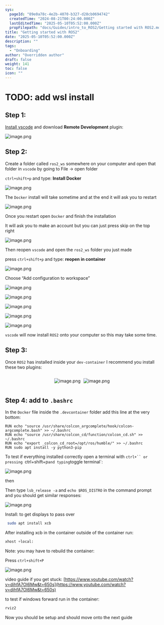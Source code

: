 ```yaml
---
sys:
  pageId: "89e0a78c-4e2b-4070-b327-d28cb0694742"
  createdTime: "2024-08-21T00:24:00.000Z"
  lastEditedTime: "2025-05-10T05:52:00.000Z"
  propFilepath: "docs/Guides/intro_to_ROS2/Getting started with ROS2.md"
title: "Getting started with ROS2"
date: "2025-05-10T05:52:00.000Z"
description: ""
tags:
  - "Onboarding"
author: "Overridden author"
draft: false
weight: 141
toc: false
icon: ""
---
```


# TODO: add wsl install

## Step 1:

[Install vscode](https://code.visualstudio.com/download) and download **Remote Development** plugin:

![image.png](https://prod-files-secure.s3.us-west-2.amazonaws.com/d518164a-d88e-44d1-a4ee-3adb3bd8bce0/efb52993-1881-4a40-b95e-6f020334f022/image.png?X-Amz-Algorithm=AWS4-HMAC-SHA256&X-Amz-Content-Sha256=UNSIGNED-PAYLOAD&X-Amz-Credential=ASIAZI2LB466QA5ID6OB%2F20250701%2Fus-west-2%2Fs3%2Faws4_request&X-Amz-Date=20250701T210817Z&X-Amz-Expires=3600&X-Amz-Security-Token=IQoJb3JpZ2luX2VjEOL%2F%2F%2F%2F%2F%2F%2F%2F%2F%2FwEaCXVzLXdlc3QtMiJIMEYCIQCmXd%2FtvO9sFd5YuFtcEqPbPtooq%2B1SydE45iC4%2Bp%2B30wIhAMMPNCkyuqEEb%2FpsOIUmFw%2FnC7oAe%2BpqXw84h2EhKFYXKogECNv%2F%2F%2F%2F%2F%2F%2F%2F%2F%2FwEQABoMNjM3NDIzMTgzODA1IgxtOCGMnBSfj%2FAWlS0q3APFze%2FkTvqlz5cVj6ODbuKYWh%2FaGZKB%2BCGsFAgcDe7gBg3l8dAiHbYnT%2FV3xCsA%2BSR0%2By6vczN6sBLgVqCVf1tQOwOdIeUyFB3R9FpxMxk%2BE8%2BoeO0siqhJhw66KDrJ6dxFf9l%2F5eMeKQoc%2F7xKW9QDt7bGtICO59tlSmKg%2Fd3tyYHfIm85RzRMbfICQrNnzvfwOAu%2FCCkBRy%2FTNN2pVX24KY9%2FBwLuufZgWUO4x%2BHnL6uPSuX%2BWa43Zl%2B%2F%2F0uiuJOQ8SJhUvIA922Bf2VCYAFLgC4ZCv4NvAhRkk4TzIOIjpCtJSJ8w1i7w5mJhx9cnjSdEWXbqPZy8nZYP%2BoIj%2F9z3F7VrkYw347230ijgwRu3bOicj7iQ32ucLkZSrSqiWKCbo0BsilHevrMF8eAURpFSoX3SB3zeG%2BLjTfiBRIzMmOzjBYzaIhEIjzgTXt8iNDoj7YoiukG%2F1yGFoo6MPq3qQCrtvIwMFVcr9LCUwEUbOnHM0zMbbiUMZwBFuI3kmGh61WwC67oY7ZevhveyA7JHcN7k%2Bgo8IhfMvzfa32vVhVF44XaE9xK3Um%2FMqq3aStglvKcenDU%2BuO7xPuSSOx6g9gun7f4gZPy0lnTZNCZsvp7r9nCfOZlOhDp2TDCxJDDBjqkAYEJl6yW5JSdrV7jCBRVkMZYY3p2PrlhJI0LzkrOEqATKL%2BXSg13GU6W0BlsqjhUV8O4dviDdbxFcSOkJ9hrTScxK027s1U%2B7ZNdQ5gBTL9%2FdzIn%2FmV2xoelIXcnNU2C89aPTB%2BA7ov1GMwcr%2BQUi2yrd0mDTzjFoCR%2F0vowd5mHyIM5UL6I8yvayQr6a40W6O8gPC75NjQonfFen%2Fqsip4nyRpF&X-Amz-Signature=830850273330d62d359bd62d7a5e7dff804aaf0ae5484fa78b9dbb7d57650db6&X-Amz-SignedHeaders=host&x-amz-checksum-mode=ENABLED&x-id=GetObject)

## Step 2:

Create a folder called `ros2_ws` somewhere on your computer and open that folder in `vscode` by going to File → open folder 

`ctrl+shift+p` and type: **Install Docker**

![image.png](https://prod-files-secure.s3.us-west-2.amazonaws.com/d518164a-d88e-44d1-a4ee-3adb3bd8bce0/2269dc0e-1cd5-47ff-bceb-c04ad9b2eab0/image.png?X-Amz-Algorithm=AWS4-HMAC-SHA256&X-Amz-Content-Sha256=UNSIGNED-PAYLOAD&X-Amz-Credential=ASIAZI2LB466QA5ID6OB%2F20250701%2Fus-west-2%2Fs3%2Faws4_request&X-Amz-Date=20250701T210817Z&X-Amz-Expires=3600&X-Amz-Security-Token=IQoJb3JpZ2luX2VjEOL%2F%2F%2F%2F%2F%2F%2F%2F%2F%2FwEaCXVzLXdlc3QtMiJIMEYCIQCmXd%2FtvO9sFd5YuFtcEqPbPtooq%2B1SydE45iC4%2Bp%2B30wIhAMMPNCkyuqEEb%2FpsOIUmFw%2FnC7oAe%2BpqXw84h2EhKFYXKogECNv%2F%2F%2F%2F%2F%2F%2F%2F%2F%2FwEQABoMNjM3NDIzMTgzODA1IgxtOCGMnBSfj%2FAWlS0q3APFze%2FkTvqlz5cVj6ODbuKYWh%2FaGZKB%2BCGsFAgcDe7gBg3l8dAiHbYnT%2FV3xCsA%2BSR0%2By6vczN6sBLgVqCVf1tQOwOdIeUyFB3R9FpxMxk%2BE8%2BoeO0siqhJhw66KDrJ6dxFf9l%2F5eMeKQoc%2F7xKW9QDt7bGtICO59tlSmKg%2Fd3tyYHfIm85RzRMbfICQrNnzvfwOAu%2FCCkBRy%2FTNN2pVX24KY9%2FBwLuufZgWUO4x%2BHnL6uPSuX%2BWa43Zl%2B%2F%2F0uiuJOQ8SJhUvIA922Bf2VCYAFLgC4ZCv4NvAhRkk4TzIOIjpCtJSJ8w1i7w5mJhx9cnjSdEWXbqPZy8nZYP%2BoIj%2F9z3F7VrkYw347230ijgwRu3bOicj7iQ32ucLkZSrSqiWKCbo0BsilHevrMF8eAURpFSoX3SB3zeG%2BLjTfiBRIzMmOzjBYzaIhEIjzgTXt8iNDoj7YoiukG%2F1yGFoo6MPq3qQCrtvIwMFVcr9LCUwEUbOnHM0zMbbiUMZwBFuI3kmGh61WwC67oY7ZevhveyA7JHcN7k%2Bgo8IhfMvzfa32vVhVF44XaE9xK3Um%2FMqq3aStglvKcenDU%2BuO7xPuSSOx6g9gun7f4gZPy0lnTZNCZsvp7r9nCfOZlOhDp2TDCxJDDBjqkAYEJl6yW5JSdrV7jCBRVkMZYY3p2PrlhJI0LzkrOEqATKL%2BXSg13GU6W0BlsqjhUV8O4dviDdbxFcSOkJ9hrTScxK027s1U%2B7ZNdQ5gBTL9%2FdzIn%2FmV2xoelIXcnNU2C89aPTB%2BA7ov1GMwcr%2BQUi2yrd0mDTzjFoCR%2F0vowd5mHyIM5UL6I8yvayQr6a40W6O8gPC75NjQonfFen%2Fqsip4nyRpF&X-Amz-Signature=86996339ef0c854f2f27a0b719649fedd0fba42a7ed110ae68a0fb2d63b486e9&X-Amz-SignedHeaders=host&x-amz-checksum-mode=ENABLED&x-id=GetObject)

The `Docker` install will take sometime and at the end it will ask you to restart

![image.png](https://prod-files-secure.s3.us-west-2.amazonaws.com/d518164a-d88e-44d1-a4ee-3adb3bd8bce0/ed233f78-be33-4b1f-b89c-9c346c0e961e/image.png?X-Amz-Algorithm=AWS4-HMAC-SHA256&X-Amz-Content-Sha256=UNSIGNED-PAYLOAD&X-Amz-Credential=ASIAZI2LB466QA5ID6OB%2F20250701%2Fus-west-2%2Fs3%2Faws4_request&X-Amz-Date=20250701T210817Z&X-Amz-Expires=3600&X-Amz-Security-Token=IQoJb3JpZ2luX2VjEOL%2F%2F%2F%2F%2F%2F%2F%2F%2F%2FwEaCXVzLXdlc3QtMiJIMEYCIQCmXd%2FtvO9sFd5YuFtcEqPbPtooq%2B1SydE45iC4%2Bp%2B30wIhAMMPNCkyuqEEb%2FpsOIUmFw%2FnC7oAe%2BpqXw84h2EhKFYXKogECNv%2F%2F%2F%2F%2F%2F%2F%2F%2F%2FwEQABoMNjM3NDIzMTgzODA1IgxtOCGMnBSfj%2FAWlS0q3APFze%2FkTvqlz5cVj6ODbuKYWh%2FaGZKB%2BCGsFAgcDe7gBg3l8dAiHbYnT%2FV3xCsA%2BSR0%2By6vczN6sBLgVqCVf1tQOwOdIeUyFB3R9FpxMxk%2BE8%2BoeO0siqhJhw66KDrJ6dxFf9l%2F5eMeKQoc%2F7xKW9QDt7bGtICO59tlSmKg%2Fd3tyYHfIm85RzRMbfICQrNnzvfwOAu%2FCCkBRy%2FTNN2pVX24KY9%2FBwLuufZgWUO4x%2BHnL6uPSuX%2BWa43Zl%2B%2F%2F0uiuJOQ8SJhUvIA922Bf2VCYAFLgC4ZCv4NvAhRkk4TzIOIjpCtJSJ8w1i7w5mJhx9cnjSdEWXbqPZy8nZYP%2BoIj%2F9z3F7VrkYw347230ijgwRu3bOicj7iQ32ucLkZSrSqiWKCbo0BsilHevrMF8eAURpFSoX3SB3zeG%2BLjTfiBRIzMmOzjBYzaIhEIjzgTXt8iNDoj7YoiukG%2F1yGFoo6MPq3qQCrtvIwMFVcr9LCUwEUbOnHM0zMbbiUMZwBFuI3kmGh61WwC67oY7ZevhveyA7JHcN7k%2Bgo8IhfMvzfa32vVhVF44XaE9xK3Um%2FMqq3aStglvKcenDU%2BuO7xPuSSOx6g9gun7f4gZPy0lnTZNCZsvp7r9nCfOZlOhDp2TDCxJDDBjqkAYEJl6yW5JSdrV7jCBRVkMZYY3p2PrlhJI0LzkrOEqATKL%2BXSg13GU6W0BlsqjhUV8O4dviDdbxFcSOkJ9hrTScxK027s1U%2B7ZNdQ5gBTL9%2FdzIn%2FmV2xoelIXcnNU2C89aPTB%2BA7ov1GMwcr%2BQUi2yrd0mDTzjFoCR%2F0vowd5mHyIM5UL6I8yvayQr6a40W6O8gPC75NjQonfFen%2Fqsip4nyRpF&X-Amz-Signature=542644bc1be6ae4a13d2dcb85fa9e1af68a9efcd320c651053fbdb2350193489&X-Amz-SignedHeaders=host&x-amz-checksum-mode=ENABLED&x-id=GetObject)

Once you restart open `Docker` and finish the installation

It will ask you to make an account but you can just press skip on the top right

![image.png](https://prod-files-secure.s3.us-west-2.amazonaws.com/d518164a-d88e-44d1-a4ee-3adb3bd8bce0/21010ad9-1659-4fd9-9f59-9932a09b2a3d/image.png?X-Amz-Algorithm=AWS4-HMAC-SHA256&X-Amz-Content-Sha256=UNSIGNED-PAYLOAD&X-Amz-Credential=ASIAZI2LB466QA5ID6OB%2F20250701%2Fus-west-2%2Fs3%2Faws4_request&X-Amz-Date=20250701T210817Z&X-Amz-Expires=3600&X-Amz-Security-Token=IQoJb3JpZ2luX2VjEOL%2F%2F%2F%2F%2F%2F%2F%2F%2F%2FwEaCXVzLXdlc3QtMiJIMEYCIQCmXd%2FtvO9sFd5YuFtcEqPbPtooq%2B1SydE45iC4%2Bp%2B30wIhAMMPNCkyuqEEb%2FpsOIUmFw%2FnC7oAe%2BpqXw84h2EhKFYXKogECNv%2F%2F%2F%2F%2F%2F%2F%2F%2F%2FwEQABoMNjM3NDIzMTgzODA1IgxtOCGMnBSfj%2FAWlS0q3APFze%2FkTvqlz5cVj6ODbuKYWh%2FaGZKB%2BCGsFAgcDe7gBg3l8dAiHbYnT%2FV3xCsA%2BSR0%2By6vczN6sBLgVqCVf1tQOwOdIeUyFB3R9FpxMxk%2BE8%2BoeO0siqhJhw66KDrJ6dxFf9l%2F5eMeKQoc%2F7xKW9QDt7bGtICO59tlSmKg%2Fd3tyYHfIm85RzRMbfICQrNnzvfwOAu%2FCCkBRy%2FTNN2pVX24KY9%2FBwLuufZgWUO4x%2BHnL6uPSuX%2BWa43Zl%2B%2F%2F0uiuJOQ8SJhUvIA922Bf2VCYAFLgC4ZCv4NvAhRkk4TzIOIjpCtJSJ8w1i7w5mJhx9cnjSdEWXbqPZy8nZYP%2BoIj%2F9z3F7VrkYw347230ijgwRu3bOicj7iQ32ucLkZSrSqiWKCbo0BsilHevrMF8eAURpFSoX3SB3zeG%2BLjTfiBRIzMmOzjBYzaIhEIjzgTXt8iNDoj7YoiukG%2F1yGFoo6MPq3qQCrtvIwMFVcr9LCUwEUbOnHM0zMbbiUMZwBFuI3kmGh61WwC67oY7ZevhveyA7JHcN7k%2Bgo8IhfMvzfa32vVhVF44XaE9xK3Um%2FMqq3aStglvKcenDU%2BuO7xPuSSOx6g9gun7f4gZPy0lnTZNCZsvp7r9nCfOZlOhDp2TDCxJDDBjqkAYEJl6yW5JSdrV7jCBRVkMZYY3p2PrlhJI0LzkrOEqATKL%2BXSg13GU6W0BlsqjhUV8O4dviDdbxFcSOkJ9hrTScxK027s1U%2B7ZNdQ5gBTL9%2FdzIn%2FmV2xoelIXcnNU2C89aPTB%2BA7ov1GMwcr%2BQUi2yrd0mDTzjFoCR%2F0vowd5mHyIM5UL6I8yvayQr6a40W6O8gPC75NjQonfFen%2Fqsip4nyRpF&X-Amz-Signature=5043210046899681c2518f7007cd5d1656b1360bec6a53d87e805abea75b83a5&X-Amz-SignedHeaders=host&x-amz-checksum-mode=ENABLED&x-id=GetObject)

Then reopen `vscode` and open the `ros2_ws` folder you just made

press `ctrl+shift+p` and type: **reopen in container**

![image.png](https://prod-files-secure.s3.us-west-2.amazonaws.com/d518164a-d88e-44d1-a4ee-3adb3bd8bce0/4e93b8c2-41ad-488c-8095-c74205196118/image.png?X-Amz-Algorithm=AWS4-HMAC-SHA256&X-Amz-Content-Sha256=UNSIGNED-PAYLOAD&X-Amz-Credential=ASIAZI2LB466QA5ID6OB%2F20250701%2Fus-west-2%2Fs3%2Faws4_request&X-Amz-Date=20250701T210817Z&X-Amz-Expires=3600&X-Amz-Security-Token=IQoJb3JpZ2luX2VjEOL%2F%2F%2F%2F%2F%2F%2F%2F%2F%2FwEaCXVzLXdlc3QtMiJIMEYCIQCmXd%2FtvO9sFd5YuFtcEqPbPtooq%2B1SydE45iC4%2Bp%2B30wIhAMMPNCkyuqEEb%2FpsOIUmFw%2FnC7oAe%2BpqXw84h2EhKFYXKogECNv%2F%2F%2F%2F%2F%2F%2F%2F%2F%2FwEQABoMNjM3NDIzMTgzODA1IgxtOCGMnBSfj%2FAWlS0q3APFze%2FkTvqlz5cVj6ODbuKYWh%2FaGZKB%2BCGsFAgcDe7gBg3l8dAiHbYnT%2FV3xCsA%2BSR0%2By6vczN6sBLgVqCVf1tQOwOdIeUyFB3R9FpxMxk%2BE8%2BoeO0siqhJhw66KDrJ6dxFf9l%2F5eMeKQoc%2F7xKW9QDt7bGtICO59tlSmKg%2Fd3tyYHfIm85RzRMbfICQrNnzvfwOAu%2FCCkBRy%2FTNN2pVX24KY9%2FBwLuufZgWUO4x%2BHnL6uPSuX%2BWa43Zl%2B%2F%2F0uiuJOQ8SJhUvIA922Bf2VCYAFLgC4ZCv4NvAhRkk4TzIOIjpCtJSJ8w1i7w5mJhx9cnjSdEWXbqPZy8nZYP%2BoIj%2F9z3F7VrkYw347230ijgwRu3bOicj7iQ32ucLkZSrSqiWKCbo0BsilHevrMF8eAURpFSoX3SB3zeG%2BLjTfiBRIzMmOzjBYzaIhEIjzgTXt8iNDoj7YoiukG%2F1yGFoo6MPq3qQCrtvIwMFVcr9LCUwEUbOnHM0zMbbiUMZwBFuI3kmGh61WwC67oY7ZevhveyA7JHcN7k%2Bgo8IhfMvzfa32vVhVF44XaE9xK3Um%2FMqq3aStglvKcenDU%2BuO7xPuSSOx6g9gun7f4gZPy0lnTZNCZsvp7r9nCfOZlOhDp2TDCxJDDBjqkAYEJl6yW5JSdrV7jCBRVkMZYY3p2PrlhJI0LzkrOEqATKL%2BXSg13GU6W0BlsqjhUV8O4dviDdbxFcSOkJ9hrTScxK027s1U%2B7ZNdQ5gBTL9%2FdzIn%2FmV2xoelIXcnNU2C89aPTB%2BA7ov1GMwcr%2BQUi2yrd0mDTzjFoCR%2F0vowd5mHyIM5UL6I8yvayQr6a40W6O8gPC75NjQonfFen%2Fqsip4nyRpF&X-Amz-Signature=e76eabed59a61943128a2f5e07e3c9d23399104252769964db1839ae4cbcf6a8&X-Amz-SignedHeaders=host&x-amz-checksum-mode=ENABLED&x-id=GetObject)

Choose “Add configuration to workspace”

![image.png](https://prod-files-secure.s3.us-west-2.amazonaws.com/d518164a-d88e-44d1-a4ee-3adb3bd8bce0/9560b282-5060-4989-ba37-97e7b2c22476/image.png?X-Amz-Algorithm=AWS4-HMAC-SHA256&X-Amz-Content-Sha256=UNSIGNED-PAYLOAD&X-Amz-Credential=ASIAZI2LB466QA5ID6OB%2F20250701%2Fus-west-2%2Fs3%2Faws4_request&X-Amz-Date=20250701T210817Z&X-Amz-Expires=3600&X-Amz-Security-Token=IQoJb3JpZ2luX2VjEOL%2F%2F%2F%2F%2F%2F%2F%2F%2F%2FwEaCXVzLXdlc3QtMiJIMEYCIQCmXd%2FtvO9sFd5YuFtcEqPbPtooq%2B1SydE45iC4%2Bp%2B30wIhAMMPNCkyuqEEb%2FpsOIUmFw%2FnC7oAe%2BpqXw84h2EhKFYXKogECNv%2F%2F%2F%2F%2F%2F%2F%2F%2F%2FwEQABoMNjM3NDIzMTgzODA1IgxtOCGMnBSfj%2FAWlS0q3APFze%2FkTvqlz5cVj6ODbuKYWh%2FaGZKB%2BCGsFAgcDe7gBg3l8dAiHbYnT%2FV3xCsA%2BSR0%2By6vczN6sBLgVqCVf1tQOwOdIeUyFB3R9FpxMxk%2BE8%2BoeO0siqhJhw66KDrJ6dxFf9l%2F5eMeKQoc%2F7xKW9QDt7bGtICO59tlSmKg%2Fd3tyYHfIm85RzRMbfICQrNnzvfwOAu%2FCCkBRy%2FTNN2pVX24KY9%2FBwLuufZgWUO4x%2BHnL6uPSuX%2BWa43Zl%2B%2F%2F0uiuJOQ8SJhUvIA922Bf2VCYAFLgC4ZCv4NvAhRkk4TzIOIjpCtJSJ8w1i7w5mJhx9cnjSdEWXbqPZy8nZYP%2BoIj%2F9z3F7VrkYw347230ijgwRu3bOicj7iQ32ucLkZSrSqiWKCbo0BsilHevrMF8eAURpFSoX3SB3zeG%2BLjTfiBRIzMmOzjBYzaIhEIjzgTXt8iNDoj7YoiukG%2F1yGFoo6MPq3qQCrtvIwMFVcr9LCUwEUbOnHM0zMbbiUMZwBFuI3kmGh61WwC67oY7ZevhveyA7JHcN7k%2Bgo8IhfMvzfa32vVhVF44XaE9xK3Um%2FMqq3aStglvKcenDU%2BuO7xPuSSOx6g9gun7f4gZPy0lnTZNCZsvp7r9nCfOZlOhDp2TDCxJDDBjqkAYEJl6yW5JSdrV7jCBRVkMZYY3p2PrlhJI0LzkrOEqATKL%2BXSg13GU6W0BlsqjhUV8O4dviDdbxFcSOkJ9hrTScxK027s1U%2B7ZNdQ5gBTL9%2FdzIn%2FmV2xoelIXcnNU2C89aPTB%2BA7ov1GMwcr%2BQUi2yrd0mDTzjFoCR%2F0vowd5mHyIM5UL6I8yvayQr6a40W6O8gPC75NjQonfFen%2Fqsip4nyRpF&X-Amz-Signature=949f8e103411a004c740ff8676d6fc21f03e8249e45ef273a52ee4e2be93bf62&X-Amz-SignedHeaders=host&x-amz-checksum-mode=ENABLED&x-id=GetObject)

![image.png](https://prod-files-secure.s3.us-west-2.amazonaws.com/d518164a-d88e-44d1-a4ee-3adb3bd8bce0/2ee63f81-886b-48e8-a553-dc6e5eac99e4/image.png?X-Amz-Algorithm=AWS4-HMAC-SHA256&X-Amz-Content-Sha256=UNSIGNED-PAYLOAD&X-Amz-Credential=ASIAZI2LB466QA5ID6OB%2F20250701%2Fus-west-2%2Fs3%2Faws4_request&X-Amz-Date=20250701T210817Z&X-Amz-Expires=3600&X-Amz-Security-Token=IQoJb3JpZ2luX2VjEOL%2F%2F%2F%2F%2F%2F%2F%2F%2F%2FwEaCXVzLXdlc3QtMiJIMEYCIQCmXd%2FtvO9sFd5YuFtcEqPbPtooq%2B1SydE45iC4%2Bp%2B30wIhAMMPNCkyuqEEb%2FpsOIUmFw%2FnC7oAe%2BpqXw84h2EhKFYXKogECNv%2F%2F%2F%2F%2F%2F%2F%2F%2F%2FwEQABoMNjM3NDIzMTgzODA1IgxtOCGMnBSfj%2FAWlS0q3APFze%2FkTvqlz5cVj6ODbuKYWh%2FaGZKB%2BCGsFAgcDe7gBg3l8dAiHbYnT%2FV3xCsA%2BSR0%2By6vczN6sBLgVqCVf1tQOwOdIeUyFB3R9FpxMxk%2BE8%2BoeO0siqhJhw66KDrJ6dxFf9l%2F5eMeKQoc%2F7xKW9QDt7bGtICO59tlSmKg%2Fd3tyYHfIm85RzRMbfICQrNnzvfwOAu%2FCCkBRy%2FTNN2pVX24KY9%2FBwLuufZgWUO4x%2BHnL6uPSuX%2BWa43Zl%2B%2F%2F0uiuJOQ8SJhUvIA922Bf2VCYAFLgC4ZCv4NvAhRkk4TzIOIjpCtJSJ8w1i7w5mJhx9cnjSdEWXbqPZy8nZYP%2BoIj%2F9z3F7VrkYw347230ijgwRu3bOicj7iQ32ucLkZSrSqiWKCbo0BsilHevrMF8eAURpFSoX3SB3zeG%2BLjTfiBRIzMmOzjBYzaIhEIjzgTXt8iNDoj7YoiukG%2F1yGFoo6MPq3qQCrtvIwMFVcr9LCUwEUbOnHM0zMbbiUMZwBFuI3kmGh61WwC67oY7ZevhveyA7JHcN7k%2Bgo8IhfMvzfa32vVhVF44XaE9xK3Um%2FMqq3aStglvKcenDU%2BuO7xPuSSOx6g9gun7f4gZPy0lnTZNCZsvp7r9nCfOZlOhDp2TDCxJDDBjqkAYEJl6yW5JSdrV7jCBRVkMZYY3p2PrlhJI0LzkrOEqATKL%2BXSg13GU6W0BlsqjhUV8O4dviDdbxFcSOkJ9hrTScxK027s1U%2B7ZNdQ5gBTL9%2FdzIn%2FmV2xoelIXcnNU2C89aPTB%2BA7ov1GMwcr%2BQUi2yrd0mDTzjFoCR%2F0vowd5mHyIM5UL6I8yvayQr6a40W6O8gPC75NjQonfFen%2Fqsip4nyRpF&X-Amz-Signature=a017d2b72d48120ca39f8f5c996e9efebeeddf0a2b6f432b4056ad964196c200&X-Amz-SignedHeaders=host&x-amz-checksum-mode=ENABLED&x-id=GetObject)

![image.png](https://prod-files-secure.s3.us-west-2.amazonaws.com/d518164a-d88e-44d1-a4ee-3adb3bd8bce0/ae1580b2-b048-407e-aed9-b584224a7a04/image.png?X-Amz-Algorithm=AWS4-HMAC-SHA256&X-Amz-Content-Sha256=UNSIGNED-PAYLOAD&X-Amz-Credential=ASIAZI2LB466QA5ID6OB%2F20250701%2Fus-west-2%2Fs3%2Faws4_request&X-Amz-Date=20250701T210817Z&X-Amz-Expires=3600&X-Amz-Security-Token=IQoJb3JpZ2luX2VjEOL%2F%2F%2F%2F%2F%2F%2F%2F%2F%2FwEaCXVzLXdlc3QtMiJIMEYCIQCmXd%2FtvO9sFd5YuFtcEqPbPtooq%2B1SydE45iC4%2Bp%2B30wIhAMMPNCkyuqEEb%2FpsOIUmFw%2FnC7oAe%2BpqXw84h2EhKFYXKogECNv%2F%2F%2F%2F%2F%2F%2F%2F%2F%2FwEQABoMNjM3NDIzMTgzODA1IgxtOCGMnBSfj%2FAWlS0q3APFze%2FkTvqlz5cVj6ODbuKYWh%2FaGZKB%2BCGsFAgcDe7gBg3l8dAiHbYnT%2FV3xCsA%2BSR0%2By6vczN6sBLgVqCVf1tQOwOdIeUyFB3R9FpxMxk%2BE8%2BoeO0siqhJhw66KDrJ6dxFf9l%2F5eMeKQoc%2F7xKW9QDt7bGtICO59tlSmKg%2Fd3tyYHfIm85RzRMbfICQrNnzvfwOAu%2FCCkBRy%2FTNN2pVX24KY9%2FBwLuufZgWUO4x%2BHnL6uPSuX%2BWa43Zl%2B%2F%2F0uiuJOQ8SJhUvIA922Bf2VCYAFLgC4ZCv4NvAhRkk4TzIOIjpCtJSJ8w1i7w5mJhx9cnjSdEWXbqPZy8nZYP%2BoIj%2F9z3F7VrkYw347230ijgwRu3bOicj7iQ32ucLkZSrSqiWKCbo0BsilHevrMF8eAURpFSoX3SB3zeG%2BLjTfiBRIzMmOzjBYzaIhEIjzgTXt8iNDoj7YoiukG%2F1yGFoo6MPq3qQCrtvIwMFVcr9LCUwEUbOnHM0zMbbiUMZwBFuI3kmGh61WwC67oY7ZevhveyA7JHcN7k%2Bgo8IhfMvzfa32vVhVF44XaE9xK3Um%2FMqq3aStglvKcenDU%2BuO7xPuSSOx6g9gun7f4gZPy0lnTZNCZsvp7r9nCfOZlOhDp2TDCxJDDBjqkAYEJl6yW5JSdrV7jCBRVkMZYY3p2PrlhJI0LzkrOEqATKL%2BXSg13GU6W0BlsqjhUV8O4dviDdbxFcSOkJ9hrTScxK027s1U%2B7ZNdQ5gBTL9%2FdzIn%2FmV2xoelIXcnNU2C89aPTB%2BA7ov1GMwcr%2BQUi2yrd0mDTzjFoCR%2F0vowd5mHyIM5UL6I8yvayQr6a40W6O8gPC75NjQonfFen%2Fqsip4nyRpF&X-Amz-Signature=d69ad1bae9d5697eb91d0f00b03c8c4050284a4aea8e74bc9a478889d8409b64&X-Amz-SignedHeaders=host&x-amz-checksum-mode=ENABLED&x-id=GetObject)

![image.png](https://prod-files-secure.s3.us-west-2.amazonaws.com/d518164a-d88e-44d1-a4ee-3adb3bd8bce0/53255b28-f75e-430f-b9e3-c0ac8577e42b/image.png?X-Amz-Algorithm=AWS4-HMAC-SHA256&X-Amz-Content-Sha256=UNSIGNED-PAYLOAD&X-Amz-Credential=ASIAZI2LB466QA5ID6OB%2F20250701%2Fus-west-2%2Fs3%2Faws4_request&X-Amz-Date=20250701T210817Z&X-Amz-Expires=3600&X-Amz-Security-Token=IQoJb3JpZ2luX2VjEOL%2F%2F%2F%2F%2F%2F%2F%2F%2F%2FwEaCXVzLXdlc3QtMiJIMEYCIQCmXd%2FtvO9sFd5YuFtcEqPbPtooq%2B1SydE45iC4%2Bp%2B30wIhAMMPNCkyuqEEb%2FpsOIUmFw%2FnC7oAe%2BpqXw84h2EhKFYXKogECNv%2F%2F%2F%2F%2F%2F%2F%2F%2F%2FwEQABoMNjM3NDIzMTgzODA1IgxtOCGMnBSfj%2FAWlS0q3APFze%2FkTvqlz5cVj6ODbuKYWh%2FaGZKB%2BCGsFAgcDe7gBg3l8dAiHbYnT%2FV3xCsA%2BSR0%2By6vczN6sBLgVqCVf1tQOwOdIeUyFB3R9FpxMxk%2BE8%2BoeO0siqhJhw66KDrJ6dxFf9l%2F5eMeKQoc%2F7xKW9QDt7bGtICO59tlSmKg%2Fd3tyYHfIm85RzRMbfICQrNnzvfwOAu%2FCCkBRy%2FTNN2pVX24KY9%2FBwLuufZgWUO4x%2BHnL6uPSuX%2BWa43Zl%2B%2F%2F0uiuJOQ8SJhUvIA922Bf2VCYAFLgC4ZCv4NvAhRkk4TzIOIjpCtJSJ8w1i7w5mJhx9cnjSdEWXbqPZy8nZYP%2BoIj%2F9z3F7VrkYw347230ijgwRu3bOicj7iQ32ucLkZSrSqiWKCbo0BsilHevrMF8eAURpFSoX3SB3zeG%2BLjTfiBRIzMmOzjBYzaIhEIjzgTXt8iNDoj7YoiukG%2F1yGFoo6MPq3qQCrtvIwMFVcr9LCUwEUbOnHM0zMbbiUMZwBFuI3kmGh61WwC67oY7ZevhveyA7JHcN7k%2Bgo8IhfMvzfa32vVhVF44XaE9xK3Um%2FMqq3aStglvKcenDU%2BuO7xPuSSOx6g9gun7f4gZPy0lnTZNCZsvp7r9nCfOZlOhDp2TDCxJDDBjqkAYEJl6yW5JSdrV7jCBRVkMZYY3p2PrlhJI0LzkrOEqATKL%2BXSg13GU6W0BlsqjhUV8O4dviDdbxFcSOkJ9hrTScxK027s1U%2B7ZNdQ5gBTL9%2FdzIn%2FmV2xoelIXcnNU2C89aPTB%2BA7ov1GMwcr%2BQUi2yrd0mDTzjFoCR%2F0vowd5mHyIM5UL6I8yvayQr6a40W6O8gPC75NjQonfFen%2Fqsip4nyRpF&X-Amz-Signature=c3c6e5000e997955cdba0e5baf77948337896cb8065265cd36d26e45b38c6541&X-Amz-SignedHeaders=host&x-amz-checksum-mode=ENABLED&x-id=GetObject)

![image.png](https://prod-files-secure.s3.us-west-2.amazonaws.com/d518164a-d88e-44d1-a4ee-3adb3bd8bce0/7c562767-5af9-4ffb-97d1-327bcdf4ee00/image.png?X-Amz-Algorithm=AWS4-HMAC-SHA256&X-Amz-Content-Sha256=UNSIGNED-PAYLOAD&X-Amz-Credential=ASIAZI2LB466QA5ID6OB%2F20250701%2Fus-west-2%2Fs3%2Faws4_request&X-Amz-Date=20250701T210817Z&X-Amz-Expires=3600&X-Amz-Security-Token=IQoJb3JpZ2luX2VjEOL%2F%2F%2F%2F%2F%2F%2F%2F%2F%2FwEaCXVzLXdlc3QtMiJIMEYCIQCmXd%2FtvO9sFd5YuFtcEqPbPtooq%2B1SydE45iC4%2Bp%2B30wIhAMMPNCkyuqEEb%2FpsOIUmFw%2FnC7oAe%2BpqXw84h2EhKFYXKogECNv%2F%2F%2F%2F%2F%2F%2F%2F%2F%2FwEQABoMNjM3NDIzMTgzODA1IgxtOCGMnBSfj%2FAWlS0q3APFze%2FkTvqlz5cVj6ODbuKYWh%2FaGZKB%2BCGsFAgcDe7gBg3l8dAiHbYnT%2FV3xCsA%2BSR0%2By6vczN6sBLgVqCVf1tQOwOdIeUyFB3R9FpxMxk%2BE8%2BoeO0siqhJhw66KDrJ6dxFf9l%2F5eMeKQoc%2F7xKW9QDt7bGtICO59tlSmKg%2Fd3tyYHfIm85RzRMbfICQrNnzvfwOAu%2FCCkBRy%2FTNN2pVX24KY9%2FBwLuufZgWUO4x%2BHnL6uPSuX%2BWa43Zl%2B%2F%2F0uiuJOQ8SJhUvIA922Bf2VCYAFLgC4ZCv4NvAhRkk4TzIOIjpCtJSJ8w1i7w5mJhx9cnjSdEWXbqPZy8nZYP%2BoIj%2F9z3F7VrkYw347230ijgwRu3bOicj7iQ32ucLkZSrSqiWKCbo0BsilHevrMF8eAURpFSoX3SB3zeG%2BLjTfiBRIzMmOzjBYzaIhEIjzgTXt8iNDoj7YoiukG%2F1yGFoo6MPq3qQCrtvIwMFVcr9LCUwEUbOnHM0zMbbiUMZwBFuI3kmGh61WwC67oY7ZevhveyA7JHcN7k%2Bgo8IhfMvzfa32vVhVF44XaE9xK3Um%2FMqq3aStglvKcenDU%2BuO7xPuSSOx6g9gun7f4gZPy0lnTZNCZsvp7r9nCfOZlOhDp2TDCxJDDBjqkAYEJl6yW5JSdrV7jCBRVkMZYY3p2PrlhJI0LzkrOEqATKL%2BXSg13GU6W0BlsqjhUV8O4dviDdbxFcSOkJ9hrTScxK027s1U%2B7ZNdQ5gBTL9%2FdzIn%2FmV2xoelIXcnNU2C89aPTB%2BA7ov1GMwcr%2BQUi2yrd0mDTzjFoCR%2F0vowd5mHyIM5UL6I8yvayQr6a40W6O8gPC75NjQonfFen%2Fqsip4nyRpF&X-Amz-Signature=fc3f46f813cee097c99e0da18cbbf6c9d4626f01998643fe7ce52784187ea921&X-Amz-SignedHeaders=host&x-amz-checksum-mode=ENABLED&x-id=GetObject)

`vscode` will now install `ROS2` onto your computer so this may take some time.

## Step 3:

Once `ROS2` has installed inside your `dev-container` I recommend you install these two plugins:

<div style="display: flex;flex-direction: row; column-gap:10px; max-width: 630px;justify-content: center;">
<div>

![image.png](https://prod-files-secure.s3.us-west-2.amazonaws.com/d518164a-d88e-44d1-a4ee-3adb3bd8bce0/3fc3d550-5a54-4ba1-ba6b-faa01cdb7369/image.png?X-Amz-Algorithm=AWS4-HMAC-SHA256&X-Amz-Content-Sha256=UNSIGNED-PAYLOAD&X-Amz-Credential=ASIAZI2LB4663Q7ITOFT%2F20250701%2Fus-west-2%2Fs3%2Faws4_request&X-Amz-Date=20250701T210819Z&X-Amz-Expires=3600&X-Amz-Security-Token=IQoJb3JpZ2luX2VjEOL%2F%2F%2F%2F%2F%2F%2F%2F%2F%2FwEaCXVzLXdlc3QtMiJGMEQCIEdDper8jXbb6VeqmzqBwlPTm4D%2BM6SU2NrmJxwoHsRvAiAw44faru9l%2F8mdN0XkZT3N0UCpwbY3W3v1%2BU%2BM6qEvGyqIBAjb%2F%2F%2F%2F%2F%2F%2F%2F%2F%2F8BEAAaDDYzNzQyMzE4MzgwNSIM%2FLABMw9E3xeWle0SKtwDCz2I7Q6%2Ba3sQdeC0hmqTEhODaS%2FZUFLrNMe%2FYKaeqMdF99bZKKcsaOCs%2Bd3TYsWWe%2BC2exM3FSLd8MvN0i1ACAwl802l0zyS0CcTG1vNR5OFZl2enDNlD7ICSQL050eB24C0rY0O1E0MLyPi5Vc2TzXejBOQoo9gBFw7H7UdwJNBAJZM1cR%2FDIUCD5mpwAxt%2BFU5y8abk0mRnUGc3oTFi6yUdbTyS%2FxKWH15sCrBbRSwZw91gOeQUajAzNACvvLeJqcDkATV1FQL9b2cksraFMAh80by%2BRksWBLmi1q8de42ghm8lnYMWvnIExKUyeJwpXB7kz2DqN502gC2s2wOhWgZK5xG0BvXYHMb7mrslJKCmnAJZqsSxGG80b%2BcDf%2BrQfqwsbm0jF8acBEHtvFKq%2FYQgda4vWTi9ZhqezkTiUrr3QWzusWrSgmTxU4LlqA5%2BUbK%2BqsMCsGpugwHhv2WLfM20awu8d%2BvdqA67SYWmffrbGybaeLfU5FK6fD3B1sBlHXokDRqVLtNfWD8oNS7vIRIDy4JqjAsUVqTHcJmx3kWh0N4lOB7A6ilvmJumlxcf4UfWUsxML%2Ft2hR%2Fgman4OYbddzMishLYwyinUmpQQzPBufjNYGE8TDkh30wscSQwwY6pgGvQZf44uNhM9PZJHfDfSVYppelCBNk4pju5ed4jlkGZkaUSUzYoSSCMVqEZroxCA8mwk1x7FprHm9jOE1PyK5tGBRXfS39Pj1kmb0pculLYuIqGQQ41nmQEtEFcUGfkdL9gpOJmaTiG4JIJA2Mzk%2BnS8vb7oGlUdf5QW0dK%2B%2BH3qVwo7sp%2BF9MhN9S4TBHEfU%2FsnyDdSyOtpQ1BDCKGOmwkJ59B4el&X-Amz-Signature=3b078fbdc1a69d178a2d75184c448c871a4b9c3b0c99b7d1dc677af9e2d20e1a&X-Amz-SignedHeaders=host&x-amz-checksum-mode=ENABLED&x-id=GetObject)

</div>
<div>

![image.png](https://prod-files-secure.s3.us-west-2.amazonaws.com/d518164a-d88e-44d1-a4ee-3adb3bd8bce0/d994cc66-13c2-4093-a5a3-f84cf4601a82/image.png?X-Amz-Algorithm=AWS4-HMAC-SHA256&X-Amz-Content-Sha256=UNSIGNED-PAYLOAD&X-Amz-Credential=ASIAZI2LB466672ADKVM%2F20250701%2Fus-west-2%2Fs3%2Faws4_request&X-Amz-Date=20250701T210819Z&X-Amz-Expires=3600&X-Amz-Security-Token=IQoJb3JpZ2luX2VjEOL%2F%2F%2F%2F%2F%2F%2F%2F%2F%2FwEaCXVzLXdlc3QtMiJIMEYCIQD7KCGrUuOflA4p%2F1d6tIKmXEs%2FjzI31O3GGs0PjvftWgIhAMGC6HL3%2B4lEQYpumE09v0iMFsaor7nv6dtUGXywRcwFKogECNv%2F%2F%2F%2F%2F%2F%2F%2F%2F%2FwEQABoMNjM3NDIzMTgzODA1IgzVp5%2BUsRfqr9g5O8Uq3AMoy1yR%2B5vIl%2BufCCwqX5TeAqkdTq%2FI3W8OzpBWuaK%2ByOb6MmTWT%2FXUDUs8EbpSjHN7qc4wK0CakxHRpP83mcHf2JSaPhZFMIuBukX%2FLnKI8Ie44Kagse%2F8iqSQyjg0b6kAu7a0STw4r1vfYTNA0a%2BQOdsSsPRnvi8%2BPBYgz02VC5jEZFHLceJOOaX2Rv9bmO9M1El4WISlaCZiDjHWP5qbk%2BK%2FBzw%2Bk%2BZiU7u2yyoWW4IRaSBlb1qxylzftB%2BnR3hkKVRYakNFSzyB%2FxtK6mUTurr4B31UGuYXpNsPhyEy89ADrKzk5saJtK%2BKhl%2BpNHmN7eQrW4BRs256V8E87ZLE5KA9P5xABHn%2Bx0fly4ggCYAzbhWrYOV1hVNKRrIM63N%2B7t6L6bQNeB4DNu5AcFUpgpOgOJYjrpKsatKrjmSxpKAzkiW1FsQUP5xPlllzmC7fsll9sjC6x8xbJWWVeXOiSnmWywJ5uvbfU%2BtmWN1KZI%2BTb6dUO53Nd1rTU0aSgbT8VjE%2Fsz4n5d2X%2F0sN8IG0TsmsN2kJ3XlBN7%2FoNktP8DvgM5Ns80KiUI4HkBCGv4Q6YOjMydb6Da4Xs77BwE3um1ynVJ6zTqGnmfckXnaYZgfTKoQOFJ13MNivXTDTxJDDBjqkAQMNeT0Yx3LwKAsq89NnJQapwF4OlhsKmOfn6JqybYVnqKLDnddw2pwhNUDQXelXvrYXK6od2VGwZQJLEDmadrygp6MeBdCW69d8Njg6l0siVyX4DHYtxLOAMCvXgOFQ7bJBN2ofet8sIcu6EIVGZ6Y628r3q%2B6LXzEBobWOmQiZSw5MGxZuf%2Bwl8JHqdr%2FJC2QdIsHSopynkmrEIV1aZ9XW5fNA&X-Amz-Signature=81be59df61d86e5b9e2afa26ba1e1bf1ca40bfa1660d9be8b882a7ea0a88c220&X-Amz-SignedHeaders=host&x-amz-checksum-mode=ENABLED&x-id=GetObject)

</div>
</div>

## Step 4: add to `.bashrc`

In the `Docker` file inside the `.devcontainer` folder add this line at the very bottom: 

```docker
RUN echo "source /usr/share/colcon_argcomplete/hook/colcon-argcomplete.bash" >> ~/.bashrc
RUN echo "source /usr/share/colcon_cd/function/colcon_cd.sh" >> ~/.bashrc
RUN echo "export _colcon_cd_root=/opt/ros/humble/" >> ~/.bashrc
RUN sudo apt install -y python3-pip 
```

To test if everything installed correctly open a terminal with `ctrl+`` or pressing `ctrl+shift+p` and typing `toggle terminal`:

![image.png](https://prod-files-secure.s3.us-west-2.amazonaws.com/d518164a-d88e-44d1-a4ee-3adb3bd8bce0/6a4943d8-b04e-4c02-9a58-775f3384d1a5/image.png?X-Amz-Algorithm=AWS4-HMAC-SHA256&X-Amz-Content-Sha256=UNSIGNED-PAYLOAD&X-Amz-Credential=ASIAZI2LB466QA5ID6OB%2F20250701%2Fus-west-2%2Fs3%2Faws4_request&X-Amz-Date=20250701T210817Z&X-Amz-Expires=3600&X-Amz-Security-Token=IQoJb3JpZ2luX2VjEOL%2F%2F%2F%2F%2F%2F%2F%2F%2F%2FwEaCXVzLXdlc3QtMiJIMEYCIQCmXd%2FtvO9sFd5YuFtcEqPbPtooq%2B1SydE45iC4%2Bp%2B30wIhAMMPNCkyuqEEb%2FpsOIUmFw%2FnC7oAe%2BpqXw84h2EhKFYXKogECNv%2F%2F%2F%2F%2F%2F%2F%2F%2F%2FwEQABoMNjM3NDIzMTgzODA1IgxtOCGMnBSfj%2FAWlS0q3APFze%2FkTvqlz5cVj6ODbuKYWh%2FaGZKB%2BCGsFAgcDe7gBg3l8dAiHbYnT%2FV3xCsA%2BSR0%2By6vczN6sBLgVqCVf1tQOwOdIeUyFB3R9FpxMxk%2BE8%2BoeO0siqhJhw66KDrJ6dxFf9l%2F5eMeKQoc%2F7xKW9QDt7bGtICO59tlSmKg%2Fd3tyYHfIm85RzRMbfICQrNnzvfwOAu%2FCCkBRy%2FTNN2pVX24KY9%2FBwLuufZgWUO4x%2BHnL6uPSuX%2BWa43Zl%2B%2F%2F0uiuJOQ8SJhUvIA922Bf2VCYAFLgC4ZCv4NvAhRkk4TzIOIjpCtJSJ8w1i7w5mJhx9cnjSdEWXbqPZy8nZYP%2BoIj%2F9z3F7VrkYw347230ijgwRu3bOicj7iQ32ucLkZSrSqiWKCbo0BsilHevrMF8eAURpFSoX3SB3zeG%2BLjTfiBRIzMmOzjBYzaIhEIjzgTXt8iNDoj7YoiukG%2F1yGFoo6MPq3qQCrtvIwMFVcr9LCUwEUbOnHM0zMbbiUMZwBFuI3kmGh61WwC67oY7ZevhveyA7JHcN7k%2Bgo8IhfMvzfa32vVhVF44XaE9xK3Um%2FMqq3aStglvKcenDU%2BuO7xPuSSOx6g9gun7f4gZPy0lnTZNCZsvp7r9nCfOZlOhDp2TDCxJDDBjqkAYEJl6yW5JSdrV7jCBRVkMZYY3p2PrlhJI0LzkrOEqATKL%2BXSg13GU6W0BlsqjhUV8O4dviDdbxFcSOkJ9hrTScxK027s1U%2B7ZNdQ5gBTL9%2FdzIn%2FmV2xoelIXcnNU2C89aPTB%2BA7ov1GMwcr%2BQUi2yrd0mDTzjFoCR%2F0vowd5mHyIM5UL6I8yvayQr6a40W6O8gPC75NjQonfFen%2Fqsip4nyRpF&X-Amz-Signature=e94f3862f8f7c9e774edceb95f61504040b5e2441f1855d7d554c1debb2358b4&X-Amz-SignedHeaders=host&x-amz-checksum-mode=ENABLED&x-id=GetObject)

then 

Then type `lsb_release -a` and `echo $ROS_DISTRO` in the command prompt and you should get similar responses:

![image.png](https://prod-files-secure.s3.us-west-2.amazonaws.com/d518164a-d88e-44d1-a4ee-3adb3bd8bce0/3e635dec-a805-4e85-8b9e-d000e5b71a4e/image.png?X-Amz-Algorithm=AWS4-HMAC-SHA256&X-Amz-Content-Sha256=UNSIGNED-PAYLOAD&X-Amz-Credential=ASIAZI2LB466QA5ID6OB%2F20250701%2Fus-west-2%2Fs3%2Faws4_request&X-Amz-Date=20250701T210817Z&X-Amz-Expires=3600&X-Amz-Security-Token=IQoJb3JpZ2luX2VjEOL%2F%2F%2F%2F%2F%2F%2F%2F%2F%2FwEaCXVzLXdlc3QtMiJIMEYCIQCmXd%2FtvO9sFd5YuFtcEqPbPtooq%2B1SydE45iC4%2Bp%2B30wIhAMMPNCkyuqEEb%2FpsOIUmFw%2FnC7oAe%2BpqXw84h2EhKFYXKogECNv%2F%2F%2F%2F%2F%2F%2F%2F%2F%2FwEQABoMNjM3NDIzMTgzODA1IgxtOCGMnBSfj%2FAWlS0q3APFze%2FkTvqlz5cVj6ODbuKYWh%2FaGZKB%2BCGsFAgcDe7gBg3l8dAiHbYnT%2FV3xCsA%2BSR0%2By6vczN6sBLgVqCVf1tQOwOdIeUyFB3R9FpxMxk%2BE8%2BoeO0siqhJhw66KDrJ6dxFf9l%2F5eMeKQoc%2F7xKW9QDt7bGtICO59tlSmKg%2Fd3tyYHfIm85RzRMbfICQrNnzvfwOAu%2FCCkBRy%2FTNN2pVX24KY9%2FBwLuufZgWUO4x%2BHnL6uPSuX%2BWa43Zl%2B%2F%2F0uiuJOQ8SJhUvIA922Bf2VCYAFLgC4ZCv4NvAhRkk4TzIOIjpCtJSJ8w1i7w5mJhx9cnjSdEWXbqPZy8nZYP%2BoIj%2F9z3F7VrkYw347230ijgwRu3bOicj7iQ32ucLkZSrSqiWKCbo0BsilHevrMF8eAURpFSoX3SB3zeG%2BLjTfiBRIzMmOzjBYzaIhEIjzgTXt8iNDoj7YoiukG%2F1yGFoo6MPq3qQCrtvIwMFVcr9LCUwEUbOnHM0zMbbiUMZwBFuI3kmGh61WwC67oY7ZevhveyA7JHcN7k%2Bgo8IhfMvzfa32vVhVF44XaE9xK3Um%2FMqq3aStglvKcenDU%2BuO7xPuSSOx6g9gun7f4gZPy0lnTZNCZsvp7r9nCfOZlOhDp2TDCxJDDBjqkAYEJl6yW5JSdrV7jCBRVkMZYY3p2PrlhJI0LzkrOEqATKL%2BXSg13GU6W0BlsqjhUV8O4dviDdbxFcSOkJ9hrTScxK027s1U%2B7ZNdQ5gBTL9%2FdzIn%2FmV2xoelIXcnNU2C89aPTB%2BA7ov1GMwcr%2BQUi2yrd0mDTzjFoCR%2F0vowd5mHyIM5UL6I8yvayQr6a40W6O8gPC75NjQonfFen%2Fqsip4nyRpF&X-Amz-Signature=7c22aef02f8b987622ddc09574639980909f24b3b8ee11eab0dc128cb4e05df2&X-Amz-SignedHeaders=host&x-amz-checksum-mode=ENABLED&x-id=GetObject)

Install:  to get displays to pass over

```bash
 sudo apt install xcb
```

After installing xcb in the container outside of the container run:

```python
xhost +local:
```

Note: you may have to rebuild the container:

Press `ctrl+shift+P`

![image.png](https://prod-files-secure.s3.us-west-2.amazonaws.com/d518164a-d88e-44d1-a4ee-3adb3bd8bce0/6c2be660-2618-4c38-9c26-53554f7a0b7b/image.png?X-Amz-Algorithm=AWS4-HMAC-SHA256&X-Amz-Content-Sha256=UNSIGNED-PAYLOAD&X-Amz-Credential=ASIAZI2LB466QA5ID6OB%2F20250701%2Fus-west-2%2Fs3%2Faws4_request&X-Amz-Date=20250701T210817Z&X-Amz-Expires=3600&X-Amz-Security-Token=IQoJb3JpZ2luX2VjEOL%2F%2F%2F%2F%2F%2F%2F%2F%2F%2FwEaCXVzLXdlc3QtMiJIMEYCIQCmXd%2FtvO9sFd5YuFtcEqPbPtooq%2B1SydE45iC4%2Bp%2B30wIhAMMPNCkyuqEEb%2FpsOIUmFw%2FnC7oAe%2BpqXw84h2EhKFYXKogECNv%2F%2F%2F%2F%2F%2F%2F%2F%2F%2FwEQABoMNjM3NDIzMTgzODA1IgxtOCGMnBSfj%2FAWlS0q3APFze%2FkTvqlz5cVj6ODbuKYWh%2FaGZKB%2BCGsFAgcDe7gBg3l8dAiHbYnT%2FV3xCsA%2BSR0%2By6vczN6sBLgVqCVf1tQOwOdIeUyFB3R9FpxMxk%2BE8%2BoeO0siqhJhw66KDrJ6dxFf9l%2F5eMeKQoc%2F7xKW9QDt7bGtICO59tlSmKg%2Fd3tyYHfIm85RzRMbfICQrNnzvfwOAu%2FCCkBRy%2FTNN2pVX24KY9%2FBwLuufZgWUO4x%2BHnL6uPSuX%2BWa43Zl%2B%2F%2F0uiuJOQ8SJhUvIA922Bf2VCYAFLgC4ZCv4NvAhRkk4TzIOIjpCtJSJ8w1i7w5mJhx9cnjSdEWXbqPZy8nZYP%2BoIj%2F9z3F7VrkYw347230ijgwRu3bOicj7iQ32ucLkZSrSqiWKCbo0BsilHevrMF8eAURpFSoX3SB3zeG%2BLjTfiBRIzMmOzjBYzaIhEIjzgTXt8iNDoj7YoiukG%2F1yGFoo6MPq3qQCrtvIwMFVcr9LCUwEUbOnHM0zMbbiUMZwBFuI3kmGh61WwC67oY7ZevhveyA7JHcN7k%2Bgo8IhfMvzfa32vVhVF44XaE9xK3Um%2FMqq3aStglvKcenDU%2BuO7xPuSSOx6g9gun7f4gZPy0lnTZNCZsvp7r9nCfOZlOhDp2TDCxJDDBjqkAYEJl6yW5JSdrV7jCBRVkMZYY3p2PrlhJI0LzkrOEqATKL%2BXSg13GU6W0BlsqjhUV8O4dviDdbxFcSOkJ9hrTScxK027s1U%2B7ZNdQ5gBTL9%2FdzIn%2FmV2xoelIXcnNU2C89aPTB%2BA7ov1GMwcr%2BQUi2yrd0mDTzjFoCR%2F0vowd5mHyIM5UL6I8yvayQr6a40W6O8gPC75NjQonfFen%2Fqsip4nyRpF&X-Amz-Signature=c50fcad10c30777fac97b428d5b4911283f0feaa84393653725ad9b35eef3c1f&X-Amz-SignedHeaders=host&x-amz-checksum-mode=ENABLED&x-id=GetObject)

video guide if you get stuck: [https://www.youtube.com/watch?v=dihfA7Ol6Mw&t=650s](https://www.youtube.com/watch?v=dihfA7Ol6Mw&t=650s)

to test if windows forward run in the container:

```bash
rviz2
```

Now you should be setup and should move onto the next guide 
